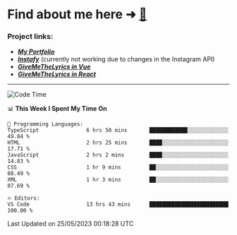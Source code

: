 # Find about me here ➜ [🧑](https://pauabella.dev)

### Project links:
- ***[My Portfolio](https://pauabella.dev)***
- ***[Instafy](https://instafy.me)*** (currently not working due to changes in the Instagram API)
- ***[GiveMeTheLyrics in Vue](https://lyrics.pauabella.dev)***
- ***[GiveMeTheLyrics in React](https://pauabella.dev/GiveMeTheLyrics)***

---
<!--START_SECTION:waka-->
![Code Time](http://img.shields.io/badge/Code%20Time-2%2C167%20hrs%2049%20mins-blue)

📊 **This Week I Spent My Time On** 

```text
💬 Programming Languages: 
TypeScript               6 hrs 50 mins       ████████████░░░░░░░░░░░░░   49.84 % 
HTML                     2 hrs 25 mins       ████░░░░░░░░░░░░░░░░░░░░░   17.71 % 
JavaScript               2 hrs 2 mins        ████░░░░░░░░░░░░░░░░░░░░░   14.83 % 
CSS                      1 hr 9 mins         ██░░░░░░░░░░░░░░░░░░░░░░░   08.49 % 
XML                      1 hr 3 mins         ██░░░░░░░░░░░░░░░░░░░░░░░   07.69 % 

🔥 Editors: 
VS Code                  13 hrs 43 mins      █████████████████████████   100.00 % 
```


 Last Updated on 25/05/2023 00:18:28 UTC
<!--END_SECTION:waka-->
